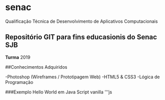 # senac
Qualificação Técnica de Desenvolvimento de Aplicativos Computacionais 

## Repositório GIT para fins educasionis do Senac SJB

**Turma** 2019

##Conhecimentos Adquiridos

-Photoshop (Wireframes / Prototipagem Web)
-HTML5 & CSS3
-Lógica de Programação

###Exemplo Hello World em Java Script vanilla
'''js
<script>
   alert("Hello World");
</scrit>
'''
